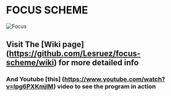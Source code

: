 # FOCUS SCHEME

   ![Focus](https://github.com/Lesruez/focus-scheme/blob/master/images/focus1.png)

## Visit The [Wiki page] (https://github.com/Lesruez/focus-scheme/wiki)  for more detailed info
 
 
### And  Youtube [this] (https://www.youtube.com/watch?v=lpg6PXKmjIM) video to see the program in action
